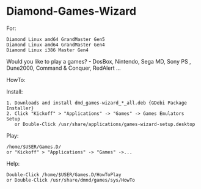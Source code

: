 # Diamond-Games-Wizard
For: 

    Diamond Linux amd64 GrandMaster Gen5
    Diamond Linux amd64 GrandMaster Gen4
    Diamond Linux i386 Master Gen4

Would you like to play a games? - DosBox, Nintendo, Sega MD, Sony PS , Dune2000, Command & Conquer, RedAlert ...

HowTo:

Install:

    1. Downloads and install dmd_games-wizard_*_all.deb {GDebi Package Installer}
    2. Click "Kickoff" > "Applications" -> "Games" -> Games Emulators Setup
       or Double-Click /usr/share/applications/games-wizard-setup.desktop
  

Play:

    /home/$USER/Games.D/
    or "Kickoff" > "Applications" -> "Games" ->... 

Help:

    Double-Click /home/$USER/Games.D/HowToPlay
    or Double-Click /usr/share/dmnd/games/sys/HowTo
